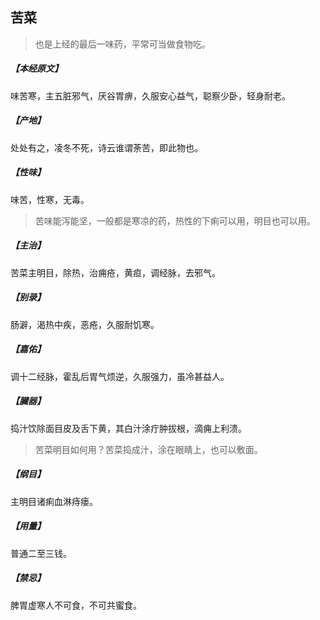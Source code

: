 ## 苦菜

> 也是上经的最后一味药，平常可当做食物吃。

##### 【本经原文】
味苦寒，主五脏邪气，厌谷胃痹，久服安心益气，聪察少卧，轻身耐老。
##### 【产地】
处处有之，凌冬不死，诗云谁谓荼苦，即此物也。
##### 【性味】
味苦，性寒，无毒。

> 苦味能泻能坚，一般都是寒凉的药，热性的下痢可以用，明目也可以用。

##### 【主治】
苦菜主明目，除热，治痈疮，黄疸，调经脉，去邪气。
##### 【别录】
肠澼，渴热中疾，恶疮，久服耐饥寒。
##### 【嘉佑】
调十二经脉，霍乱后胃气烦逆，久服强力，虽冷甚益人。
##### 【臓器】
捣汁饮除面目皮及舌下黄，其白汁涂疔肿拔根，滴痈上利溃。

> 苦菜明目如何用？苦菜捣成汁，涂在眼睛上，也可以敷面。‍

##### 【纲目】
主明目诸痢血淋痔瘘。
##### 【用量】
普通二至三钱。
##### 【禁忌】
脾胃虚寒人不可食，不可共蜜食。